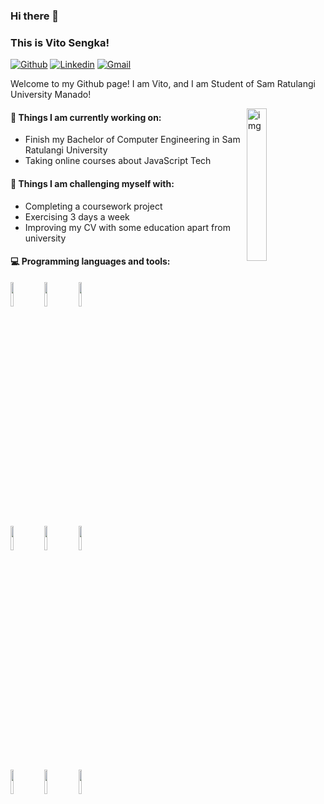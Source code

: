 ### Hi there 👋 
### This is Vito Sengka!

[![Github](https://img.shields.io/badge/-Github-000?style=flat&logo=Github&logoColor=whiteSistemPointOFSales)](https://github.com/vithosengka)
[![Linkedin](https://img.shields.io/badge/-LinkedIn-blue?style=flat&logo=Linkedin&logoColor=white)](https://www.linkedin.com/in/VitoSengka)
[![Gmail](https://img.shields.io/badge/-Gmail-c14438?style=flat&logo=Gmail&logoColor=white)](mailto:sengkavito@gmail.com)

Welcome to my Github page! I am Vito, and I am Student of Sam Ratulangi University Manado!  

<img align="right" alt="img" src="https://github.com/vithosengka/SistemPOS/blob/main/public/images/20210601_145909.jpg" width="25%" height="auto" />


#### 🌱 Things I am currently working on: 
- Finish my Bachelor of Computer Engineering in Sam Ratulangi University
- Taking online courses about JavaScript Tech


#### :muscle: Things I am challenging myself with:
- Completing a coursework project 
- Exercising 3 days a week
- Improving my CV with some education apart from university

#### :computer: Programming languages and tools: 
<p>
	
<code><img width="10%" src="https://www.vectorlogo.zone/logos/java/java-ar21.svg"></code>
<code><img width="10%" src="https://www.vectorlogo.zone/logos/php/php-horizontal.svg"></code>
<code><img width="10%" src="https://www.vectorlogo.zone/logos/javascript/javascript-horizontal.svg"></code>
<br />
<code><img width="10%" src="https://www.vectorlogo.zone/logos/laravel/laravel-ar21.svg"></code>
<code><img width="10%" src="https://www.vectorlogo.zone/logos/mysql/mysql-ar21.svg"></code>
<code><img width="10%" src="https://www.vectorlogo.zone/logos/getbootstrap/getbootstrap-ar21.svg"></code>
<br />
<code><img width="10%" src="https://www.vectorlogo.zone/logos/w3_html5/w3_html5-ar21.svg"></code>
<code><img width="10%" src="https://www.vectorlogo.zone/logos/visualstudio_code/visualstudio_code-ar21.svg"></code>
<code><img width="10%" src="https://www.vectorlogo.zone/logos/git-scm/git-scm-ar21.svg"></code>
</p>
